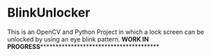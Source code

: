 # BlinkUnlocker
This is an OpenCV and Python Project in which a lock screen can be unlocked by using an eye blink pattern.
************************************WORK IN PROGRESS***************************************************************************
